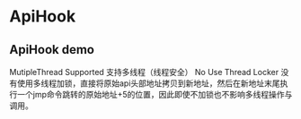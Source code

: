 # ApiHook
ApiHook demo
---
MutipleThread Supported			支持多线程（线程安全）
No Use Thread Locker			没有使用多线程加锁，直接将原始api头部地址拷贝到新地址，然后在新地址末尾执行一个jmp命令跳转的原始地址+5的位置，因此即使不加锁也不影响多线程操作与调用。
